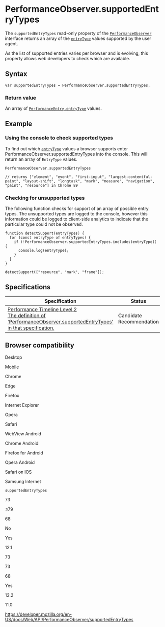 # PerformanceObserver.supportedEntryTypes

The `supportedEntryTypes` read-only property of the [`PerformanceObserver`](../performanceobserver) interface returns an array of the [`entryType`](../performanceentry/entrytype) values supported by the user agent.

As the list of supported entries varies per browser and is evolving, this property allows web developers to check which are available.

## Syntax

    var supportedEntryTypes = PerformanceObserver.supportedEntryTypes;

### Return value

An array of [`PerformanceEntry.entryType`](../performanceentry/entrytype) values.

## Example

### Using the console to check supported types

To find out which [`entryType`](../performanceentry/entrytype) values a browser supports enter PerformanceObserver.supportedEntryTypes into the console. This will return an array of `EntryType` values.

    PerformanceObserver.supportedEntryTypes

    // returns ["element", "event", "first-input", "largest-contentful-paint", "layout-shift", "longtask", "mark", "measure", "navigation", "paint", "resource"] in Chrome 89

### Checking for unsupported types

The following function checks for support of an array of possible entry types. The unsupported types are logged to the console, however this information could be logged to client-side analytics to indicate that the particular type could not be observed.

    function detectSupport(entryTypes) {
      for (const entryType of entryTypes) {
        if (!PerformanceObserver.supportedEntryTypes.includes(entryType)) {
          console.log(entryType);
        }
      }
    }

    detectSupport(["resource", "mark", "frame"]);

## Specifications

<table><thead><tr class="header"><th>Specification</th><th>Status</th><th>Comment</th></tr></thead><tbody><tr class="odd"><td><a href="https://w3c.github.io/performance-timeline/#supportedentrytypes-attribute">Performance Timeline Level 2<br />
<span class="small">The definition of 'PerformanceObserver.supportedEntryTypes' in that specification.</span></a></td><td><span class="spec-cr">Candidate Recommendation</span></td><td>Initial definition of <code>PerformanceObserver</code> interface.</td></tr></tbody></table>

## Browser compatibility

Desktop

Mobile

Chrome

Edge

Firefox

Internet Explorer

Opera

Safari

WebView Android

Chrome Android

Firefox for Android

Opera Android

Safari on IOS

Samsung Internet

`supportedEntryTypes`

73

≤79

68

No

Yes

12.1

73

73

68

Yes

12.2

11.0

<a href="https://developer.mozilla.org/en-US/docs/Web/API/PerformanceObserver/supportedEntryTypes" class="_attribution-link">https://developer.mozilla.org/en-US/docs/Web/API/PerformanceObserver/supportedEntryTypes</a>
